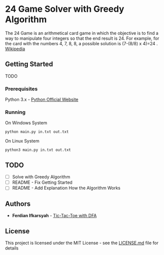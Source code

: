 # 24 Game Solver with Greedy Algorithm

The 24 Game is an arithmetical card game in which the objective is to find a way to manipulate four integers so that the end result is 24. For example, for the card with the numbers 4, 7, 8, 8, a possible solution is (7-(8/8) x 4)=24 . [Wikipedia](https://en.wikipedia.org/wiki/24_Game)

## Getting Started

TODO

### Prerequisites

Python 3.x - [Python Official Website](https://www.python.org/downloads/)

### Running

On Windows System

```
python main.py in.txt out.txt
```

On Linux System

```
python3 main.py in.txt out.txt
```

## TODO
- [ ] Solve with Greedy Algorithm
- [ ] README - Fix Getting Started
- [ ] README - Add Explanation How the Algorithm Works

## Authors

* **Ferdian Ifkarsyah** - [Tic-Tac-Toe with DFA](https://github.com/Ifkarsyah/TicTacToe-DFA)

## License

This project is licensed under the MIT License - see the [LICENSE.md](LICENSE.md) file for details
